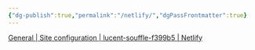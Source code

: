 ```yaml
---
{"dg-publish":true,"permalink":"/netlify/","dgPassFrontmatter":true}
---
```


[General | Site configuration | lucent-souffle-f399b5 | Netlify](https://app.netlify.com/sites/lucent-souffle-f399b5/configuration/general)